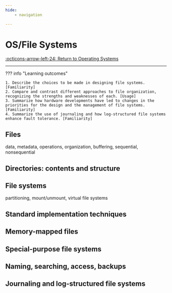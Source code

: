 ```yaml
---
hide:
    - navigation 

---
```

# OS/File Systems

[:octicons-arrow-left-24: Return to Operating Systems](/Knowledge-Notebook/Operating-Systems/)

---

??? info "Learning outcomes"

    1. Describe the choices to be made in designing file systems. [Familiarity]
    2. Compare and contrast different approaches to file organization, recognizing the strengths and weaknesses of each. [Usage]
    3. Summarize how hardware developments have led to changes in the priorities for the design and the management of file systems. [Familiarity]
    4. Summarize the use of journaling and how log-structured file systems enhance fault tolerance. [Familiarity]

## Files

data, metadata, operations, organization, buffering, sequential, nonsequential

## Directories: contents and structure

## File systems

partitioning, mount/unmount, virtual file systems

## Standard implementation techniques

## Memory-mapped files

## Special-purpose file systems

## Naming, searching, access, backups

## Journaling and log-structured file systems
